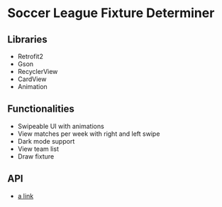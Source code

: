 # Soccer League Fixture Determiner

## Libraries

* Retrofit2
* Gson
* RecyclerView
* CardView
* Animation

## Functionalities

* Swipeable UI with animations
* View matches per week with right and left swipe
* Dark mode support
* View team list
* Draw fixture

## API

* [a link](https://6139405b1fcce10017e78aa3.mockapi.io/teams)

